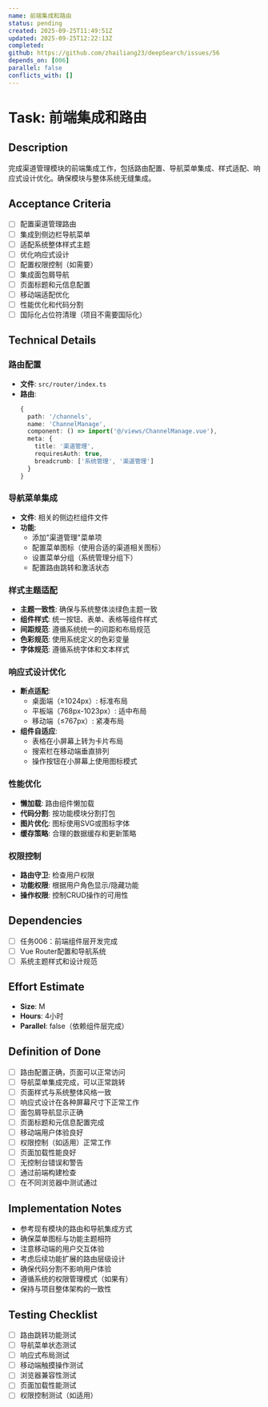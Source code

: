 ```yaml
---
name: 前端集成和路由
status: pending
created: 2025-09-25T11:49:51Z
updated: 2025-09-25T12:22:13Z
completed:
github: https://github.com/zhailiang23/deepSearch/issues/56
depends_on: [006]
parallel: false
conflicts_with: []
---
```


# Task: 前端集成和路由

## Description
完成渠道管理模块的前端集成工作，包括路由配置、导航菜单集成、样式适配、响应式设计优化。确保模块与整体系统无缝集成。

## Acceptance Criteria
- [ ] 配置渠道管理路由
- [ ] 集成到侧边栏导航菜单
- [ ] 适配系统整体样式主题
- [ ] 优化响应式设计
- [ ] 配置权限控制（如需要）
- [ ] 集成面包屑导航
- [ ] 页面标题和元信息配置
- [ ] 移动端适配优化
- [ ] 性能优化和代码分割
- [ ] 国际化占位符清理（项目不需要国际化）

## Technical Details

### 路由配置
- **文件**: `src/router/index.ts`
- **路由**:
  ```typescript
  {
    path: '/channels',
    name: 'ChannelManage',
    component: () => import('@/views/ChannelManage.vue'),
    meta: {
      title: '渠道管理',
      requiresAuth: true,
      breadcrumb: ['系统管理', '渠道管理']
    }
  }
  ```

### 导航菜单集成
- **文件**: 相关的侧边栏组件文件
- **功能**:
  - 添加"渠道管理"菜单项
  - 配置菜单图标（使用合适的渠道相关图标）
  - 设置菜单分组（系统管理分组下）
  - 配置路由跳转和激活状态

### 样式主题适配
- **主题一致性**: 确保与系统整体淡绿色主题一致
- **组件样式**: 统一按钮、表单、表格等组件样式
- **间距规范**: 遵循系统统一的间距和布局规范
- **色彩规范**: 使用系统定义的色彩变量
- **字体规范**: 遵循系统字体和文本样式

### 响应式设计优化
- **断点适配**:
  - 桌面端（≥1024px）: 标准布局
  - 平板端（768px-1023px）: 适中布局
  - 移动端（≤767px）: 紧凑布局
- **组件自适应**:
  - 表格在小屏幕上转为卡片布局
  - 搜索栏在移动端垂直排列
  - 操作按钮在小屏幕上使用图标模式

### 性能优化
- **懒加载**: 路由组件懒加载
- **代码分割**: 按功能模块分割打包
- **图片优化**: 图标使用SVG或图标字体
- **缓存策略**: 合理的数据缓存和更新策略

### 权限控制
- **路由守卫**: 检查用户权限
- **功能权限**: 根据用户角色显示/隐藏功能
- **操作权限**: 控制CRUD操作的可用性

## Dependencies
- [ ] 任务006：前端组件层开发完成
- [ ] Vue Router配置和导航系统
- [ ] 系统主题样式和设计规范

## Effort Estimate
- **Size**: M
- **Hours**: 4小时
- **Parallel**: false（依赖组件层完成）

## Definition of Done
- [ ] 路由配置正确，页面可以正常访问
- [ ] 导航菜单集成完成，可以正常跳转
- [ ] 页面样式与系统整体风格一致
- [ ] 响应式设计在各种屏幕尺寸下正常工作
- [ ] 面包屑导航显示正确
- [ ] 页面标题和元信息配置完成
- [ ] 移动端用户体验良好
- [ ] 权限控制（如适用）正常工作
- [ ] 页面加载性能良好
- [ ] 无控制台错误和警告
- [ ] 通过前端构建检查
- [ ] 在不同浏览器中测试通过

## Implementation Notes
- 参考现有模块的路由和导航集成方式
- 确保菜单图标与功能主题相符
- 注意移动端的用户交互体验
- 考虑后续功能扩展的路由层级设计
- 确保代码分割不影响用户体验
- 遵循系统的权限管理模式（如果有）
- 保持与项目整体架构的一致性

## Testing Checklist
- [ ] 路由跳转功能测试
- [ ] 导航菜单状态测试
- [ ] 响应式布局测试
- [ ] 移动端触摸操作测试
- [ ] 浏览器兼容性测试
- [ ] 页面加载性能测试
- [ ] 权限控制测试（如适用）
